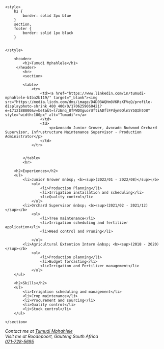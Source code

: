 <!DOCTYPE html>

<html>

<head>
    <title>Tumudi Mphahlele</title>

    <style>
        h2 {
            border: solid 3px blue
        } 
        section, 
        footer {
            border: solid 1px black
        }

    
    </style>

</head>

<body>
    
        <header>
            <h1>Tumudi Mphahlele</h1>
         </header>   
            <hr>
            <section>
            
            <table>
                <tr>
                    <td><a href="https://www.linkedin.com/in/tumudi-mphahlele-b1ba2b119/" target="_blank"><img src="https://media.licdn.com/dms/image/D4D03AQHm0VKRsXFVqQ/profile-displayphoto-shrink_400_400/0/1706259060421?e=1712188800&v=beta&t=lrzEnq_8fPWDXguorUftiADflFPdyn0Oln5Y5QIhtO8" style="width:100px" alt="Tumudi"></a>
                    </td>
                    <td>
                        <p>Avocado Junior Grower, Avocado Budwood Orchard Supervisor, Infrustructure Maintenance Supervisor - Production Administrator</p>
                    </td>
                </tr>


            </table>
            <hr>
        
        <h2>Experiences</h2>
        <ul>
            <li>Junior Grower &nbsp; <b><sup>(2022/01 - 2022/08)</sup></b>
                <ol>
                    <li>Production Planning</li>
                    <li>Irrigation installation and scheduling</li>
                    <li>Quality control</li>
                </ol>
            <li>Orchard Supervisor &nbsp; <b><sup>(2021/02 - 2021/12)</sup></b>
                <ol>
                    <li>Tree maintenance</li>
                    <li>Irrigation scheduling and fertilizer application</li>
                    <li>Weed control and Pruning</li>

                </ol>
            <li>Agricultural Extention Intern &nbsp; <b><sup>(2018 - 2020)</sup></b>
                <ol>
                    <li>Production planning</li>
                    <li>Budget forcasting</li>
                    <li>Irrigation and Fertilizer management</li>
                </ol>
        </ul>

        <h2>Skills</h2>
        <ul>
            <li>Irrigation scheduling and management</li>
            <li>Crop maintenance</li>
            <li>Procurement and sourcing</li>
            <li>Quality control</li>
            <li>Stock control</li>
        </ul>

    </section>

</body>

<footer>
    <address>
        Contact me at <a href="mailto:mphahlelebt@gmail.com">Tumudi Mphahlele</a><br>
        Visit me at Roodepoort, Gauteng South Africa
        <br>
        <a href="tel:071-728-5695">071-728-5695</a>
    </address>
</footer>

</html>

